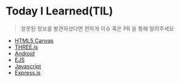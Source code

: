 # Today I Learned(TIL)

> 잘못된 정보를 발견하셨다면 편하게 이슈 혹은 PR 을 통해 알려주세요

* [HTML5 Canvas](./HTML5_Canvas/README.md)
* [THREE.js](./THREE_JS/README.md)
* [Android](./Android/README.md)
* [EJS](./EJS/README.md)
* [Javascript](./JavaScript/README.md)
* [Express.js](./Express_JS/README.md)
<!-- * [React.js](./React_JS/README.md) -->
<!-- * [CSS3](./CSS3/README.md) -->
<!-- * [D3.js](./D3_JS/README.md) -->
<!-- * [Node.js](./Node_JS/README.md) -->
<!-- * [Spring](./Spring/README.md) -->
<!-- * [Electron.js](./ELECTRON_JS/README.md) -->